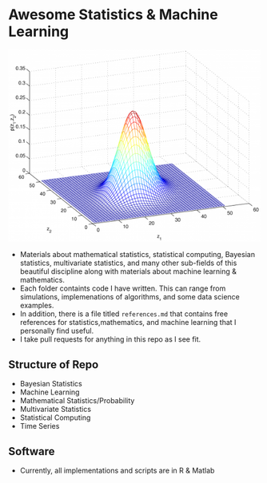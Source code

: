 # Awesome Statistics & Machine Learning

![Statistical Computing](biv_3-600x459.png)

- Materials about mathematical statistics, statistical computing, Bayesian statistics, multivariate statistics, and many other sub-fields of this beautiful discipline along with materials about machine learning & mathematics.
- Each folder containts code I have written. This can range from simulations, implemenations of algorithms, and some data science examples.
- In addition, there is a file titled `references.md` that contains free references for statistics,mathematics, and machine learning that I personally find useful.
- I take pull requests for anything in this repo as I see fit.

## Structure of Repo

- Bayesian Statistics
- Machine Learning
- Mathematical Statistics/Probability
- Multivariate Statistics
- Statistical Computing
- Time Series

## Software
- Currently, all implementations and scripts are in R & Matlab
